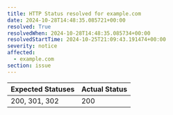 ```yaml
---
title: HTTP Status resolved for example.com
date: 2024-10-28T14:48:35.085721+00:00
resolved: True
resolvedWhen: 2024-10-28T14:48:35.085734+00:00
resolvedStartTime: 2024-10-25T21:09:43.191474+00:00
severity: notice
affected:
  - example.com
section: issue
---
```


| Expected Statuses | Actual Status  |
|-------------------|----------------|
| 200, 301, 302 | 200 |
